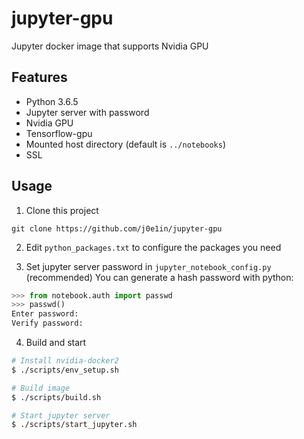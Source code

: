 # jupyter-gpu
Jupyter docker image that supports Nvidia GPU

## Features
- Python 3.6.5
- Jupyter server with password
- Nvidia GPU
- Tensorflow-gpu
- Mounted host directory (default is `../notebooks`)
- SSL

## Usage

1. Clone this project
```
git clone https://github.com/j0e1in/jupyter-gpu
```

2. Edit `python_packages.txt` to configure the packages you need

3. Set jupyter server password in `jupyter_notebook_config.py` (recommended)
   You can generate a hash password with python:
``` py
>>> from notebook.auth import passwd
>>> passwd()
Enter password:
Verify password:
```

4. Build and start
``` sh
# Install nvidia-docker2
$ ./scripts/env_setup.sh

# Build image
$ ./scripts/build.sh

# Start jupyter server
$ ./scripts/start_jupyter.sh
```
